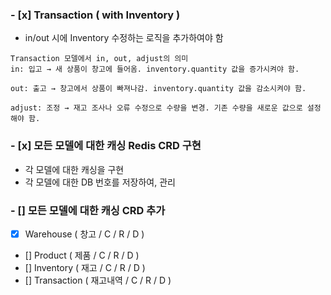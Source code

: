 ### - [x] Transaction ( with Inventory )
- in/out 시에 Inventory 수정하는 로직을 추가하여야 함

```
Transaction 모델에서 in, out, adjust의 의미
in: 입고 → 새 상품이 창고에 들어옴. inventory.quantity 값을 증가시켜야 함.

out: 출고 → 창고에서 상품이 빠져나감. inventory.quantity 값을 감소시켜야 함.

adjust: 조정 → 재고 조사나 오류 수정으로 수량을 변경. 기존 수량을 새로운 값으로 설정해야 함.
```

### - [x] 모든 모델에 대한 캐싱 Redis CRD 구현
- 각 모델에 대한 캐싱을 구현
- 각 모델에 대한 DB 번호를 저장하여, 관리

### - [] 모든 모델에 대한 캐싱 CRD 추가
- [x] Warehouse ( 창고 / C / R / D )
- [] Product ( 제품 / C / R / D )
- [] Inventory ( 재고 / C / R / D )
- [] Transaction ( 재고내역 / C / R / D )
